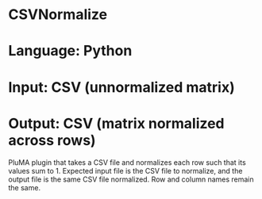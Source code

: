 # CSVNormalize
# Language: Python
# Input: CSV (unnormalized matrix)
# Output: CSV (matrix normalized across rows)

PluMA plugin that takes a CSV file and normalizes each row such that its values sum to 1.
Expected input file is the CSV file to normalize, and the output file is the same CSV file normalized.
Row and column names remain the same.
